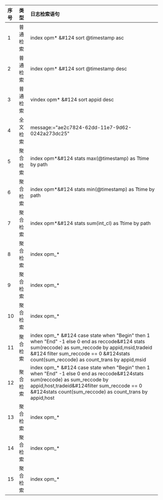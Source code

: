 |序号	|类型	|日志检索语句|
| :--- | :--- | :--- |
|1|	普通检索|	index opm* &#124 sort  @timestamp asc|
|2|     普通检索|	index opm* &#124 sort  @timestamp desc|
|3|	普通检索|	vindex opm* &#124 sort  appid desc|
|4|	全文检索	|message:="ae2c7824-62dd-11e7-9d62-0242a273dc25"|
|5|	聚合检索|	index opm*&#124 stats max(@timestamp) as Ttime by path|
|6|	聚合检索	|index opm*&#124 stats min(@timestamp) as Ttime by path|
|7|	聚合检索|	index opm*&#124 stats sum(int_cl) as Ttime by path|
|8|	聚合检索|	index opm_*|filter state=="Begin"|stats distinct_count(tradeid) as count_trans by appid|
|9|	聚合检索	|index opm_*|filter state=="Begin"|stats distinct_count(tradeid) as count_trans by appid,msid|
|10	|聚合检索|	index opm_*|filter state=="Begin"|stats distinct_count(tradeid) as count_trans by appid,host|
|11	|聚合检索	|index opm_* &#124 case state when "Begin" then 1 when "End" -1 else 0 end as reccode&#124 stats sum(reccode) as sum_reccode by appid,msid,tradeid &#124 filter sum_reccode == 0 &#124stats count(sum_reccode) as count_trans by appid,msid|
|12	|聚合检索|	index  opm_* &#124 case state when "Begin" then 1 when "End" -1 else 0 end as reccode&#124stats sum(reccode) as sum_reccode by appid,host,tradeid&#124filter sum_reccode == 0 &#124stats count(sum_reccode) as count_trans by appid,host|
|13|	聚合检索|	index opm_* |filter state=="Exception"|stats count(state) as count_exception by appid|
|14|	聚合检索|	index opm_* | filter state == "Exception" | stats count(state) as count_exception by appid,msid|
|15|	聚合检索	|index opm_* | filter state == "Exception" | stats count(state) as count_exception by appid,host|

